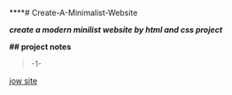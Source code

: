 ****# Create-A-Minimalist-Website

***create a modern minilist website by html and css project***

**## project notes**

>-1-
>

[jow site](www.yossefebrahim.com)
